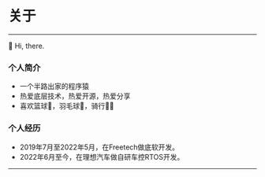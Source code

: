 # 关于
---
👋 Hi, there.

### 个人简介
- 一个半路出家的程序猿
- 热爱底层技术，热爱开源，热爱分享
- 喜欢篮球🏀，羽毛球🏸，骑行🚴‍♂️

### 个人经历
- 2019年7月至2022年5月，在Freetech做底软开发。
- 2022年6月至今，在理想汽车做自研车控RTOS开发。


---
